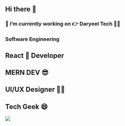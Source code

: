 ## Hi there 👋

### 🔭 I’m currently working on  👉  Daryeel Tech 👩‍💻

### Software Engineering 

##  React 🥶 Developer 
##  MERN DEV 😎 
##  UI/UX Designer 🧔🧔 
##  Tech Geek 😄 

![](https://komarev.com/ghpvc/?username=saedMuhamed&color=green&style=flat-square)

<!--
**saedMuhamed/saedMuhamed** is a ✨ _special_ ✨ repository because its `README.md` (this file) appears on your GitHub profile.

Here are some ideas to get you started:

- 
- 🌱 I’m currently learning ...
- 👯 I’m looking to collaborate on ...
- 🤔 I’m looking for help with ...
- 💬 Ask me about ...
- 📫 How to reach me: ...
- 😄 Pronouns: ...
- ⚡ Fun fact: ...
-->
<!-- [![Stats](https://github-readme-stats.vercel.app/api?username=saedMuhamed)](https://github.com/saedMuhamed/github-readme-stats) -->


